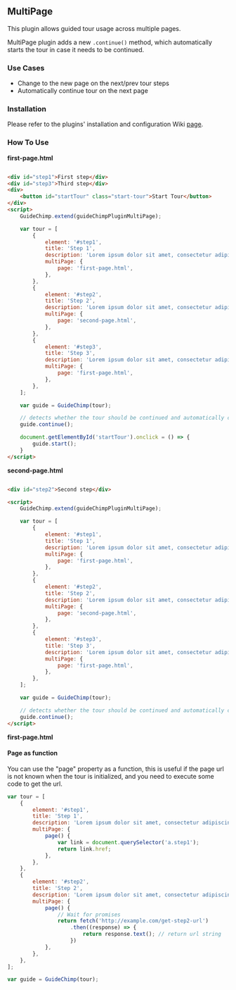 ## MultiPage

This plugin allows guided tour usage across multiple pages.

MultiPage plugin adds a new `.continue()` method, which automatically starts the tour in case it needs to be continued.

### Use Cases

- Change to the new page on the next/prev tour steps
- Automatically continue tour on the next page

### Installation

Please refer to the plugins' installation and configuration Wiki [page](https://github.com/Labs64/GuideChimp/wiki/Configure#plugins).

### How To Use

**first-page.html**

```html

<div id="step1">First step</div>
<div id="step3">Third step</div>
<div>
    <button id="startTour" class="start-tour">Start Tour</button>
</div>
<script>
    GuideChimp.extend(guideChimpPluginMultiPage);

    var tour = [
        {
            element: '#step1',
            title: 'Step 1',
            description: 'Lorem ipsum dolor sit amet, consectetur adipiscing elit.',
            multiPage: {
                page: 'first-page.html',
            },
        },
        {
            element: '#step2',
            title: 'Step 2',
            description: 'Lorem ipsum dolor sit amet, consectetur adipiscing elit.',
            multiPage: {
                page: 'second-page.html',
            },
        },
        {
            element: '#step3',
            title: 'Step 3',
            description: 'Lorem ipsum dolor sit amet, consectetur adipiscing elit.',
            multiPage: {
                page: 'first-page.html',
            },
        },
    ];

    var guide = GuideChimp(tour);

    // detects whether the tour should be continued and automatically continues the tour on the right step
    guide.continue();

    document.getElementById('startTour').onclick = () => {
        guide.start();
    }
</script>
```

**second-page.html**

```html

<div id="step2">Second step</div>

<script>
    GuideChimp.extend(guideChimpPluginMultiPage);

    var tour = [
        {
            element: '#step1',
            title: 'Step 1',
            description: 'Lorem ipsum dolor sit amet, consectetur adipiscing elit.',
            multiPage: {
                page: 'first-page.html',
            },
        },
        {
            element: '#step2',
            title: 'Step 2',
            description: 'Lorem ipsum dolor sit amet, consectetur adipiscing elit.',
            multiPage: {
                page: 'second-page.html',
            },
        },
        {
            element: '#step3',
            title: 'Step 3',
            description: 'Lorem ipsum dolor sit amet, consectetur adipiscing elit.',
            multiPage: {
                page: 'first-page.html',
            },
        },
    ];

    var guide = GuideChimp(tour);

    // detects whether the tour should be continued and automatically continues the tour on the right step
    guide.continue();
</script>
```

**first-page.html**

#### Page as function

You can use the "page" property as a function, this is useful if the page url is not known when the tour is initialized,
and you need to execute some code to get the url.

```javascript
var tour = [
    {
        element: '#step1',
        title: 'Step 1',
        description: 'Lorem ipsum dolor sit amet, consectetur adipiscing elit.',
        multiPage: {
            page() {
                var link = document.querySelector('a.step1');
                return link.href;
            },
        },
    },
    {
        element: '#step2',
        title: 'Step 2',
        description: 'Lorem ipsum dolor sit amet, consectetur adipiscing elit.',
        multiPage: {
            page() {
                // Wait for promises
                return fetch('http://example.com/get-step2-url')
                    .then((response) => {
                        return response.text(); // return url string
                    })
            },
        },
    },
];

var guide = GuideChimp(tour);
```
